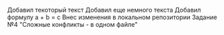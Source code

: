 Добавил текоторый текст
Добавил еще немного текста
Добавил формулу а + b = c
Внес изменения в локальном репозитории
Задание №4 "Сложные конфликты - в одном файле"

